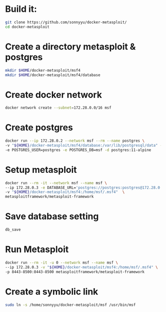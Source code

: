 # Build it:
```bash
git clone https://github.com/sonnyyu/docker-metasploit/
cd docker-metasploit
```
# Create a directory metasploit & postgres
```bash
mkdir $HOME/docker-metasploit/msf4
mkdir $HOME/docker-metasploit/msf4/database
```
# Create docker network 
```bash
docker network create --subnet=172.28.0.0/16 msf
```
# Create postgres
```bash
docker run --ip 172.28.0.2 --network msf --rm --name postgres \
-v "${HOME}/docker-metasploit/msf4/database:/var/lib/postgresql/data" -e POSTGRES_PASSWORD=postgres \
-e POSTGRES_USER=postgres -e POSTGRES_DB=msf -d postgres:11-alpine
```
# Setup metasploit
```bash
docker run --rm -it --network msf --name msf \
--ip 172.28.0.3 -e DATABASE_URL='postgres://postgres:postgres@172.28.0.2:5432/msf' \
-v "${HOME}/docker-metasploit/msf4:/home/msf/.msf4"  \
metasploitframework/metasploit-framework
```
# Save database setting
```bash
db_save
```
# Run Metasploit
```bash
docker run --rm -it -u 0 --network msf --name msf \
--ip 172.28.0.3 -v "${HOME}/docker-metasploit/msf4:/home/msf/.msf4" \
-p 8443-8500:8443-8500 metasploitframework/metasploit-framework
```
# Create a symbolic link
```bash
sudo ln -s /home/sonnyyu/docker-metasploit/msf /usr/bin/msf
```
